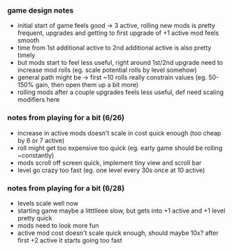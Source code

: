 ### game design notes

* initial start of game feels good -> 3 active, rolling new mods is pretty frequent, upgrades and getting to first upgrade of +1 active mod feels smooth
* time from 1st additional active to 2nd additional active is also pretty timely
* but mods start to feel less useful, right around 1st/2nd upgrade need to increase mod rolls (eg. scale potential rolls by level somehow)
* general path might be -> first ~10 rolls really constrain values (eg. 50-150% gain, then open them up a bit more)
* rolling mods after a couple upgrades feels less useful, def need scaling modifiers here

### notes from playing for a bit (6/26)
* increase in active mods doesn't scale in cost quick enough (too cheap by 6 or 7 active)
* roll might get too expensive too quick (eg. early game should be rolling ~constantly)
* mods scroll off screen quick, implement tiny view and scroll bar
* level go crazy too fast (eg. one level every 30s once at 10 active)

### notes from playing for a bit (6/28)
* levels scale well now
* starting game maybe a litttlleee slow, but gets into +1 active and +1 level pretty quick
* mods need to look more fun
* active mod cost doesn't scale quick enough, should maybe 10x? after first +2 active it starts going too fast
